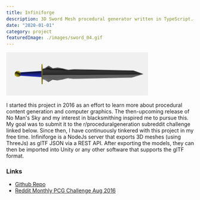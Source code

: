 ```yaml
---
title: Infiniforge
description: 3D Sword Mesh procedural generator written in TypeScript.
date: "2020-01-01"
category: project
featuredImage: ./images/sword_04.gif
---
```


![generated sword sample](./infiniforge.png)

I started this project in 2016 as an effort to learn more about
procedural content generation and computer graphics.
The then-upcoming release of No Man's Sky and my interest
in blacksmithing inspired me to pursue this. My goal was to
submit it to the r/proceduralgeneration subreddit challenge
linked below. Since then, I have continuously tinkered with
this project in my free time. Infiniforge is a NodeJs server
that exports 3D meshes (using ThreeJs) as glTF JSON via a REST API.
After exporting the models, they can then be imported into Unity or
any other software that supports the glTF format.

### Links

- [Github Repo](https://github.com/ShiJbey/Infiniforge)
- [Reddit Monthly PCG Challenge Aug 2016](https://www.reddit.com/r/proceduralgeneration/comments/4wubjy/monthly_challenge_9_august_2016_procedural_weapons/)
